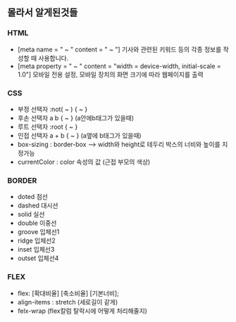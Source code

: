 ## 몰라서 알게된것들 
  ### HTML
  - [meta name = " ~ " content = " ~ "]  기사와 관련된 키워드 등의 각종 정보를 작성할 때 사용합니다.
  - [meta property = " ~ " content = "width = device-width, initial-scale = 1.0"] 모바일 전용 설정, 모바일 장치의 화면 크기에 따라 웹페이지를 출력
  ### CSS
  - 부정 선택자 :not( ~ ) { ~ }
  - 후손 선택자 a b { ~ } (a안에b태그가 있을때)
  - 루트 선택자 :root { ~ }
  - 인접 선택자 a + b { ~ } (a옆에 b태그가 있을때)
  - box-sizing : border-box --> width와 height로 테두리 박스의 너비와 높이를 지정가능
  - currentColor : color 속성의 값 (근접 부모의 색상)
  
  ### BORDER
  - doted 점선
  - dashed 대시선
  - solid 실선
  - double 이중선
  - groove 입체선1
  - ridge 입체선2
  - inset 입체선3
  - outset 입체선4
  ### FLEX
  - flex: [확대비율] [축소비율] [기본너비];
  - align-items : stretch (세로길이 같게)
  - felx-wrap (flex칼럼 탈락시에 어떻게 처리해줄지)
  
